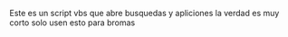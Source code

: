 Este es un script vbs que abre busquedas y apliciones la verdad es muy corto solo usen esto para bromas
